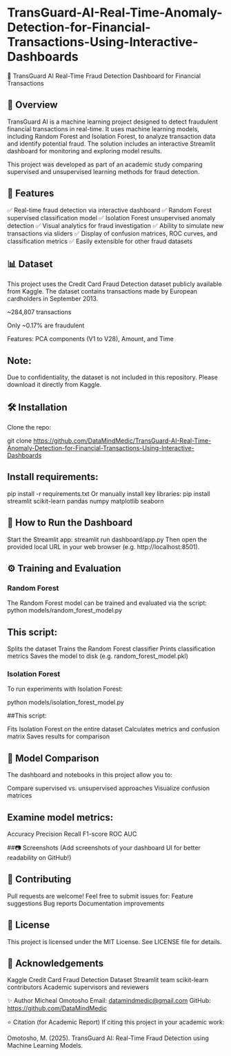 # TransGuard-AI-Real-Time-Anomaly-Detection-for-Financial-Transactions-Using-Interactive-Dashboards

🚀 TransGuard AI
Real-Time Fraud Detection Dashboard for Financial Transactions

## 🌟 Overview
TransGuard AI is a machine learning project designed to detect fraudulent financial transactions in real-time. It uses machine learning models, including Random Forest and Isolation Forest, to analyze transaction data and identify potential fraud. The solution includes an interactive Streamlit dashboard for monitoring and exploring model results.

This project was developed as part of an academic study comparing supervised and unsupervised learning methods for fraud detection.

## 🔎 Features
✅ Real-time fraud detection via interactive dashboard
✅ Random Forest supervised classification model
✅ Isolation Forest unsupervised anomaly detection
✅ Visual analytics for fraud investigation
✅ Ability to simulate new transactions via sliders
✅ Display of confusion matrices, ROC curves, and classification metrics
✅ Easily extensible for other fraud datasets

## 📊 Dataset
This project uses the Credit Card Fraud Detection dataset publicly available from Kaggle. The dataset contains transactions made by European cardholders in September 2013.

~284,807 transactions

Only ~0.17% are fraudulent

Features: PCA components (V1 to V28), Amount, and Time

## Note: 
Due to confidentiality, the dataset is not included in this repository. Please download it directly from Kaggle.


## 🛠️ Installation
Clone the repo:

git clone https://github.com/DataMindMedic/TransGuard-AI-Real-Time-Anomaly-Detection-for-Financial-Transactions-Using-Interactive-Dashboards

## Install requirements:

pip install -r requirements.txt
Or manually install key libraries:
pip install streamlit scikit-learn pandas numpy matplotlib seaborn

## 🚀 How to Run the Dashboard
Start the Streamlit app:
streamlit run dashboard/app.py
Then open the provided local URL in your web browser (e.g. http://localhost:8501).

## ⚙️ Training and Evaluation
### Random Forest
The Random Forest model can be trained and evaluated via the script:
python models/random_forest_model.py

## This script:

Splits the dataset
Trains the Random Forest classifier
Prints classification metrics
Saves the model to disk (e.g. random_forest_model.pkl)

### Isolation Forest
To run experiments with Isolation Forest:

python models/isolation_forest_model.py

##This script:

Fits Isolation Forest on the entire dataset
Calculates metrics and confusion matrix
Saves results for comparison

## 🧪 Model Comparison
The dashboard and notebooks in this project allow you to:

Compare supervised vs. unsupervised approaches
Visualize confusion matrices

## Examine model metrics:

Accuracy
Precision
Recall
F1-score
ROC AUC

##📷 Screenshots
(Add screenshots of your dashboard UI for better readability on GitHub!)

## 🤝 Contributing
Pull requests are welcome! Feel free to submit issues for:
Feature suggestions
Bug reports
Documentation improvements

## 📄 License
This project is licensed under the MIT License. See LICENSE file for details.

## 🙏 Acknowledgements
Kaggle Credit Card Fraud Detection Dataset
Streamlit team
scikit-learn contributors
Academic supervisors and reviewers

✨ Author
Micheal Omotosho
Email: datamindmedic@gmail.com
GitHub: https://github.com/DataMindMedic

⭐️ Citation (for Academic Report)
If citing this project in your academic work:

Omotosho, M. (2025). TransGuard AI: Real-Time Fraud Detection using Machine Learning Models. 
